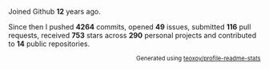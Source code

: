 Joined Github **12** years ago.

Since then I pushed **4264** commits, opened **49** issues, submitted **116** pull requests, received **753** stars across **290** personal projects and contributed to **14** public repositories.

<p align="right"><sub>Generated using <a href="https://github.com/marketplace/actions/profile-readme-stats">teoxoy/profile-readme-stats</a></sub></p>
